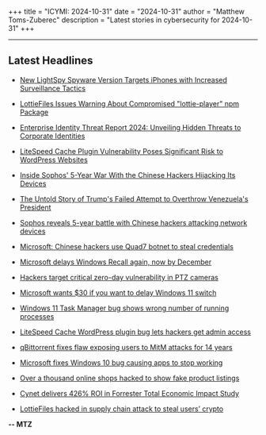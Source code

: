 +++
title = "ICYMI: 2024-10-31"
date = "2024-10-31"
author = "Matthew Toms-Zuberec"
description = "Latest stories in cybersecurity for 2024-10-31"
+++

---------------------------------------------------------------------------
## Latest Headlines
- [New LightSpy Spyware Version Targets iPhones with Increased Surveillance Tactics](https://thehackernews.com/2024/10/new-lightspy-spyware-version-targets.html)

- [LottieFiles Issues Warning About Compromised "lottie-player" npm Package](https://thehackernews.com/2024/10/lottiefiles-issues-warning-about.html)

- [Enterprise Identity Threat Report 2024: Unveiling Hidden Threats to Corporate Identities](https://thehackernews.com/2024/10/enterprise-identity-threat-report-2024.html)

- [LiteSpeed Cache Plugin Vulnerability Poses Significant Risk to WordPress Websites](https://thehackernews.com/2024/10/litespeed-cache-plugin-vulnerability.html)

- [Inside Sophos' 5-Year War With the Chinese Hackers Hijacking Its Devices](https://www.wired.com/story/sophos-chengdu-china-five-year-hacker-war/)

- [The Untold Story of Trump's Failed Attempt to Overthrow Venezuela's President](https://www.wired.com/story/trump-cia-venezuela-maduro-regime-change-plot/)

- [Sophos reveals 5-year battle with Chinese hackers attacking network devices](https://www.bleepingcomputer.com/news/security/sophos-reveals-5-year-battle-with-chinese-hackers-attacking-network-devices/)

- [Microsoft: Chinese hackers use Quad7 botnet to steal credentials](https://www.bleepingcomputer.com/news/security/microsoft-chinese-hackers-use-quad7-botnet-to-steal-credentials/)

- [Microsoft delays Windows Recall again, now by December](https://www.bleepingcomputer.com/news/microsoft/microsoft-delays-windows-recall-again-now-by-december/)

- [Hackers target critical zero-day vulnerability in PTZ cameras](https://www.bleepingcomputer.com/news/security/hackers-target-critical-zero-day-vulnerability-in-ptz-cameras/)

- [Microsoft wants $30 if you want to delay Windows 11 switch](https://www.bleepingcomputer.com/news/microsoft/microsoft-wants-30-if-you-want-to-delay-windows-11-switch/)

- [Windows 11 Task Manager bug shows wrong number of running processes](https://www.bleepingcomputer.com/news/microsoft/windows-11-task-manager-bug-shows-wrong-number-of-running-processes/)

- [LiteSpeed Cache WordPress plugin bug lets hackers get admin access](https://www.bleepingcomputer.com/news/security/litespeed-cache-wordpress-plugin-bug-lets-hackers-get-admin-access/)

- [qBittorrent fixes flaw exposing users to MitM attacks for 14 years](https://www.bleepingcomputer.com/news/security/qbittorrent-fixes-flaw-exposing-users-to-mitm-attacks-for-14-years/)

- [Microsoft fixes Windows 10 bug causing apps to stop working](https://www.bleepingcomputer.com/news/microsoft/microsoft-fixes-windows-10-bug-causing-apps-to-stop-working/)

- [Over a thousand online shops hacked to show fake product listings](https://www.bleepingcomputer.com/news/security/over-a-thousand-online-shops-hacked-to-show-fake-product-listings/)

- [Cynet delivers 426% ROI in Forrester Total Economic Impact Study](https://www.bleepingcomputer.com/news/security/cynet-delivers-426-percent-roi-in-forrester-total-economic-impact-study/)

- [LottieFiles hacked in supply chain attack to steal users’ crypto](https://www.bleepingcomputer.com/news/security/lottiefiles-hacked-in-supply-chain-attack-to-steal-users-crypto/)

**-- MTZ**